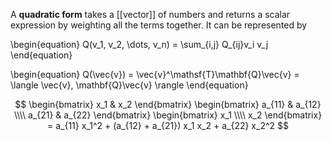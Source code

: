 A **quadratic form** takes a [[vector]] of numbers and returns a scalar expression by weighting all the terms together. It can be represented by

\begin{equation}
Q(v_1, v_2, \dots, v_n) = \sum_{i,j} Q_{ij}v_i v_j
\end{equation}

\begin{equation}
Q(\vec{v}) = \vec{v}^\mathsf{T}\mathbf{Q}\vec{v} = \langle \vec{v}, \mathbf{Q}\vec{v} \rangle
\end{equation}



$$
\begin{bmatrix} x_1 & x_2 \end{bmatrix} \begin{bmatrix} a_{11} & a_{12} \\\\ a_{21} & a_{22} \end{bmatrix} \begin{bmatrix} x_1 \\\\ x_2 \end{bmatrix} = a_{11} x_1^2 + (a_{12} + a_{21}) x_1 x_2 + a_{22} x_2^2
$$